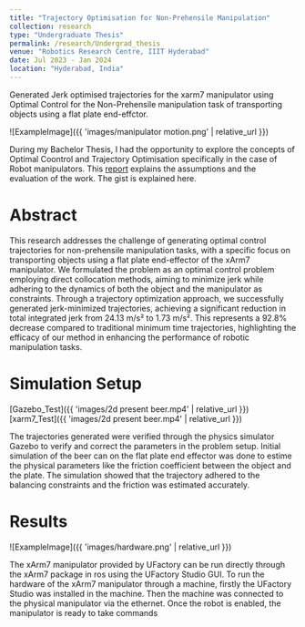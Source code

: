 ```yaml
---
title: "Trajectory Optimisation for Non-Prehensile Manipulation"
collection: research
type: "Undergraduate Thesis"
permalink: /research/Undergrad_thesis
venue: "Robotics Research Centre, IIIT Hyderabad"
date: Jul 2023 - Jan 2024
location: "Hyderabad, India"
---
```


Generated Jerk optimised trajectories for the xarm7 manipulator using Optimal Control for the Non-Prehensile manipulation task of transporting objects using a flat plate end-effctor.

![ExampleImage]({{ 'images/manipulator motion.png' | relative_url }})


During my Bachelor Thesis, I had the opportunity to explore the concepts of Optimal Coontrol and Trajectory Optimisation specifically in the case of Robot manipulators. This [report]() explains the assumptions and the evaluation of the work. The gist is explained here.

Abstract
======
This research addresses the challenge of generating optimal control trajectories for non-prehensile manipulation tasks, with a specific focus on transporting objects using a flat plate end-effector of the xArm7 manipulator. We formulated the problem as an optimal control problem employing direct collocation methods, aiming to minimize jerk while adhering to the dynamics of both the object and the manipulator as constraints. Through a trajectory optimization approach, we successfully generated jerk-minimized trajectories, achieving a significant reduction in total integrated jerk from 24.13 m/s² to 1.73 m/s². This represents a 92.8% decrease compared to traditional minimum time trajectories, highlighting the efficacy of our method in enhancing the performance of robotic manipulation tasks.


Simulation Setup
======
[Gazebo_Test]({{ 'images/2d present beer.mp4' | relative_url }})
[xarm7_Test]({{ 'images/2d present beer.mp4' | relative_url }})

The trajectories generated were verified through the physics simulator Gazebo to verify and correct the parameters in the problem setup. Initial simulation of the beer can on the flat plate end effector was done to estime the physical parameters like the friction coefficient between the object and the plate. The simulation showed that the trajectory adhered to the balancing constraints and the friction was estimated accurately.


Results
======
![ExampleImage]({{ 'images/hardware.png' | relative_url }})

The xArm7 manipulator provided by UFactory can be run directly through the xArm7 package
in ros using the UFactory Studio GUI. To run the hardware of the xArm7 manipulator through
a machine, firstly the UFactory Studio was installed in the machine. Then the machine
was connected to the physical manipulator via the ethernet. Once the robot is enabled, the
manipulator is ready to take commands